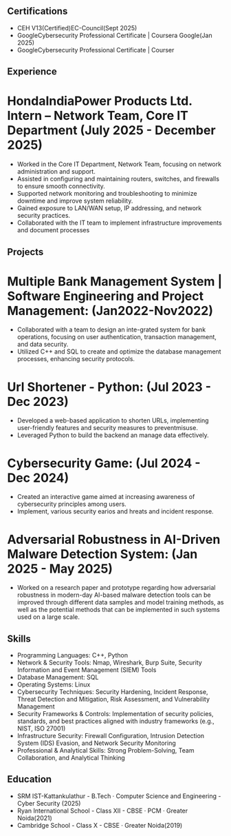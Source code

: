 ## Certifications
* CEH V13(Certified)EC-Council(Sept 2025)
* GoogleCybersecurity Professional Certificate | Coursera Google(Jan 2025)
* GoogleCybersecurity Professional Certificate | Courser

## Experience
# HondaIndiaPower Products Ltd. Intern – Network Team, Core IT Department (July 2025 - December 2025)
* Worked in the Core IT Department, Network Team, focusing on network administration and support.
* Assisted in configuring and maintaining routers, switches, and firewalls to ensure smooth connectivity.
* Supported network monitoring and troubleshooting to minimize downtime and improve system reliability.
* Gained exposure to LAN/WAN setup, IP addressing, and network security practices.
* Collaborated with the IT team to implement infrastructure improvements and document processes

## Projects
# Multiple Bank Management System | Software Engineering and Project Management: (Jan2022-Nov2022)
* Collaborated with a team to design an inte-grated system for bank operations, focusing on user authentication,
transaction management, and data security.
* Utilized C++ and SQL to create and optimize the database management processes, enhancing security protocols.
# Url Shortener - Python: (Jul 2023 - Dec 2023)
* Developed a web-based application to shorten URLs, implementing user-friendly features and
security measures to preventmisuse.
* Leveraged Python to build the backend an manage data effectively.
# Cybersecurity Game: (Jul 2024 - Dec 2024)
* Created an interactive game aimed at increasing awareness of cybersecurity principles
among users.
* Implement, various security earios and hreats and incident response.
# Adversarial Robustness in AI-Driven Malware Detection System: (Jan 2025 - May 2025)
* Worked on a research paper and prototype regarding how adversarial robustness in modern-day AI-based malware
detection tools can be improved through different data samples and model training methods, as well as the
potential methods that can be implemented in such systems used on a large scale.

## Skills
* Programming Languages: C++, Python
* Network & Security Tools: Nmap, Wireshark, Burp Suite, Security Information and Event Management (SIEM) Tools
* Database Management: SQL
* Operating Systems: Linux
* Cybersecurity Techniques: Security Hardening, Incident Response, Threat Detection and Mitigation, Risk Assessment, and
Vulnerability Management
* Security Frameworks & Controls: Implementation of security policies, standards, and best practices aligned with industry
frameworks (e.g., NIST, ISO 27001)
* Infrastructure Security: Firewall Configuration, Intrusion Detection System (IDS) Evasion, and Network Security Monitoring
* Professional & Analytical Skills: Strong Problem-Solving, Team Collaboration, and Analytical Thinking

## Education
* SRM IST-Kattankulathur - B.Tech · Computer Science and Engineering - Cyber Security (2025)
* Ryan International School - Class XII - CBSE · PCM · Greater Noida(2021)
* Cambridge School - Class X - CBSE · Greater Noida(2019)

